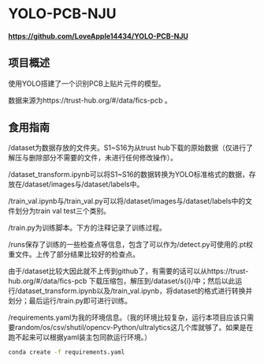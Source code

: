 # YOLO-PCB-NJU
#### https://github.com/LoveApple14434/YOLO-PCB-NJU

## 项目概述

使用YOLO搭建了一个识别PCB上贴片元件的模型。

数据来源为https://trust-hub.org/#/data/fics-pcb 。

## 食用指南

/dataset为数据存放的文件夹。S1~S16为从trust hub下载的原始数据（仅进行了解压与删除部分不需要的文件，未进行任何修改操作）。

/dataset_transform.ipynb可以将S1~S16的数据转换为YOLO标准格式的数据，存放在/dataset/images与/dataset/labels中。

/train_val.ipynb与/train_val.py可以将/dataset/images与/dataset/labels中的文件划分为train val test三个类别。

/train.py为训练脚本。下方的注释记录了训练过程。

/runs保存了训练的一些检查点等信息，包含了可以作为/detect.py可使用的.pt权重文件。上传了部分结果比较好的检查点。

由于/dataset比较大因此就不上传到github了，有需要的话可以从https://trust-hub.org/#/data/fics-pcb 下载压缩包，解压到/dataset/s{i}/中；然后以此运行/dataset_transform.ipynb以及/train_val.ipynb，将dataset的格式进行转换并划分；最后运行/train.py即可进行训练。

/requirements.yaml为我的环境信息。（我的环境比较复杂，运行本项目应该只需要random/os/csv/shutil/opencv-Python/ultralytics这几个库就够了。如果是在跑不起来可以根据yaml装主包同款运行环境。）
```bash
conda create -f requirements.yaml
```